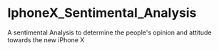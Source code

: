 # IphoneX_Sentimental_Analysis
A sentimental Analysis to determine the people's opinion and attitude towards the new iPhone X
